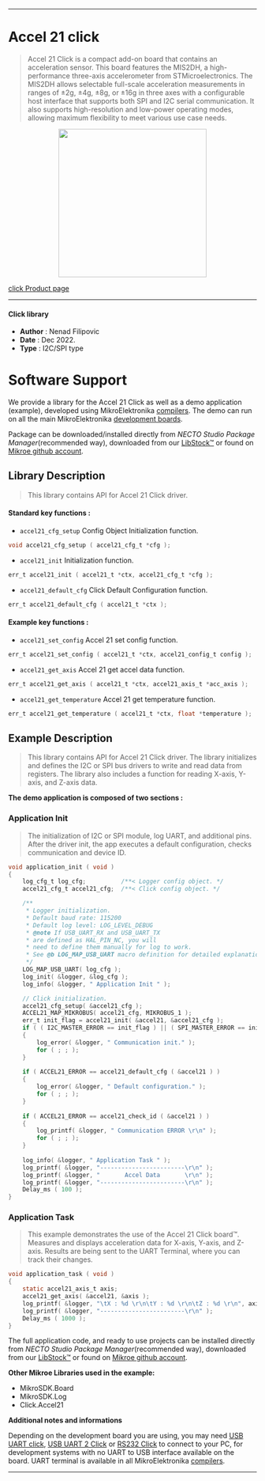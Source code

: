 
---
# Accel 21 click

> Accel 21 Click is a compact add-on board that contains an acceleration sensor. 
> This board features the MIS2DH, a high-performance three-axis accelerometer from STMicroelectronics. 
> The MIS2DH allows selectable full-scale acceleration measurements in ranges of ±2g, ±4g, ±8g, or ±16g 
> in three axes with a configurable host interface that supports both SPI and I2C serial communication. 
> It also supports high-resolution and low-power operating modes, 
> allowing maximum flexibility to meet various use case needs.

<p align="center">
  <img src="https://download.mikroe.com/images/click_for_ide/accel21_click.png" height=300px>
</p>

[click Product page](https://www.mikroe.com/accel-21-click)

---


#### Click library

- **Author**        : Nenad Filipovic
- **Date**          : Dec 2022.
- **Type**          : I2C/SPI type


# Software Support

We provide a library for the Accel 21 Click
as well as a demo application (example), developed using MikroElektronika
[compilers](https://www.mikroe.com/necto-studio).
The demo can run on all the main MikroElektronika [development boards](https://www.mikroe.com/development-boards).

Package can be downloaded/installed directly from *NECTO Studio Package Manager*(recommended way), downloaded from our [LibStock&trade;](https://libstock.mikroe.com) or found on [Mikroe github account](https://github.com/MikroElektronika/mikrosdk_click_v2/tree/master/clicks).

## Library Description

> This library contains API for Accel 21 Click driver.

#### Standard key functions :

- `accel21_cfg_setup` Config Object Initialization function.
```c
void accel21_cfg_setup ( accel21_cfg_t *cfg );
```

- `accel21_init` Initialization function.
```c
err_t accel21_init ( accel21_t *ctx, accel21_cfg_t *cfg );
```

- `accel21_default_cfg` Click Default Configuration function.
```c
err_t accel21_default_cfg ( accel21_t *ctx );
```

#### Example key functions :

- `accel21_set_config` Accel 21 set config function.
```c
err_t accel21_set_config ( accel21_t *ctx, accel21_config_t config );
```

- `accel21_get_axis` Accel 21 get accel data function.
```c
err_t accel21_get_axis ( accel21_t *ctx, accel21_axis_t *acc_axis );
```

- `accel21_get_temperature` Accel 21 get temperature function.
```c
err_t accel21_get_temperature ( accel21_t *ctx, float *temperature );
```

## Example Description

> This library contains API for Accel 21 Click driver.
> The library initializes and defines the I2C or SPI bus drivers 
> to write and read data from registers. 
> The library also includes a function for reading X-axis, Y-axis, and Z-axis data.

**The demo application is composed of two sections :**

### Application Init

> The initialization of I2C or SPI module, log UART, and additional pins. 
> After the driver init, the app executes a default configuration,
> checks communication and device ID. 

```c
void application_init ( void )
{
    log_cfg_t log_cfg;          /**< Logger config object. */
    accel21_cfg_t accel21_cfg;  /**< Click config object. */

    /** 
     * Logger initialization.
     * Default baud rate: 115200
     * Default log level: LOG_LEVEL_DEBUG
     * @note If USB_UART_RX and USB_UART_TX 
     * are defined as HAL_PIN_NC, you will 
     * need to define them manually for log to work. 
     * See @b LOG_MAP_USB_UART macro definition for detailed explanation.
     */
    LOG_MAP_USB_UART( log_cfg );
    log_init( &logger, &log_cfg );
    log_info( &logger, " Application Init " );

    // Click initialization.
    accel21_cfg_setup( &accel21_cfg );
    ACCEL21_MAP_MIKROBUS( accel21_cfg, MIKROBUS_1 );
    err_t init_flag = accel21_init( &accel21, &accel21_cfg );
    if ( ( I2C_MASTER_ERROR == init_flag ) || ( SPI_MASTER_ERROR == init_flag ) )
    {
        log_error( &logger, " Communication init." );
        for ( ; ; );
    }
    
    if ( ACCEL21_ERROR == accel21_default_cfg ( &accel21 ) )
    {
        log_error( &logger, " Default configuration." );
        for ( ; ; );
    }
    
    if ( ACCEL21_ERROR == accel21_check_id ( &accel21 ) )
    {
        log_printf( &logger, " Communication ERROR \r\n" );
        for ( ; ; );
    }
    
    log_info( &logger, " Application Task " );
    log_printf( &logger, "------------------------\r\n" );
    log_printf( &logger, "       Accel Data       \r\n" );
    log_printf( &logger, "------------------------\r\n" );
    Delay_ms ( 100 ); 
}
```

### Application Task

> This example demonstrates the use of the Accel 21 Click board™.
> Measures and displays acceleration data for X-axis, Y-axis, and Z-axis. 
> Results are being sent to the UART Terminal, where you can track their changes.

```c
void application_task ( void )
{
    static accel21_axis_t axis;
    accel21_get_axis( &accel21, &axis );
    log_printf( &logger, "\tX : %d \r\n\tY : %d \r\n\tZ : %d \r\n", axis.x, axis.y, axis.z );
    log_printf( &logger, "------------------------\r\n" );
    Delay_ms ( 1000 );
}
```

The full application code, and ready to use projects can be installed directly from *NECTO Studio Package Manager*(recommended way), downloaded from our [LibStock&trade;](https://libstock.mikroe.com) or found on [Mikroe github account](https://github.com/MikroElektronika/mikrosdk_click_v2/tree/master/clicks).

**Other Mikroe Libraries used in the example:**

- MikroSDK.Board
- MikroSDK.Log
- Click.Accel21

**Additional notes and informations**

Depending on the development board you are using, you may need
[USB UART click](https://www.mikroe.com/usb-uart-click),
[USB UART 2 Click](https://www.mikroe.com/usb-uart-2-click) or
[RS232 Click](https://www.mikroe.com/rs232-click) to connect to your PC, for
development systems with no UART to USB interface available on the board. UART
terminal is available in all MikroElektronika
[compilers](https://shop.mikroe.com/compilers).

---
